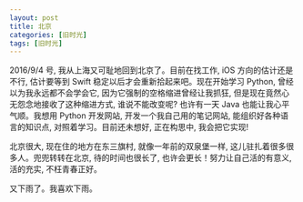 ```yaml
---
layout: post
title: 北京
categories: [旧时光]
tags: [旧时光]
---
```


2016/9/4 号, 我从上海又可耻地回到北京了。目前在找工作, iOS 方向的估计还是不行, 估计要等到 Swift 稳定以后才会重新拾起来吧。现在开始学习 Python, 曾经以为我永远都不会学会它, 因为它强制的空格缩进曾经让我抓狂, 但是现在竟然心无怨念地接收了这种缩进方式, 谁说不能改变呢? 也许有一天 Java 也能让我心平气顺。我想用 Python 开发网站, 开发一个我自己用的笔记网站, 能组织好各种语言的知识点, 对照着学习。目前还未想好, 正在构思中, 我会把它实现!

北京很大, 现在住的地方在东三旗村, 就像一年前的双泉堡一样, 这儿驻扎着很多很多人。兜兜转转在北京, 待的时间也很长了, 也许会更长！努力让自己活的有意义, 活的充实, 不枉青春正好。

又下雨了。我喜欢下雨。
